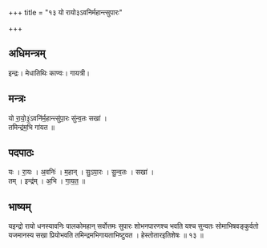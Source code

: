 +++
title = "१३ यो रायो३ऽवनिर्महान्त्सुपारः"

+++
## अधिमन्त्रम्
इन्द्रः। मेधातिथिः काण्वः। गायत्री।

## मन्त्रः
यो रा॒यो॒३॒॑ऽवनि॑र्म॒हान्त्सु॑पा॒रः सु॑न्व॒तः सखा॑ ।  
तमिन्द्र॑म॒भि गा॑यत ॥

## पदपाठः
यः । रा॒यः । अ॒वनिः॑ । म॒हान् । सु॒ऽपा॒रः । सु॒न्व॒तः । सखा॑ ।  
तम् । इन्द्र॑म् । अ॒भि । गा॒य॒त॒ ॥

## भाष्यम्
यइन्द्रो रायो धनस्यावनिः पालकोमहान् सर्वोत्तमः सुपारः शोभनपारणश्च भवति यश्च सुन्वतः सोमाभिषवङ्कुर्वतो यजमानस्य सखा प्रियोभवति तमिन्द्रमभिगायताभिष्टुवत । हेस्तोतारइतिशेषः ॥ १३ ॥